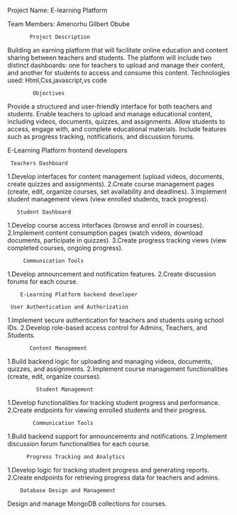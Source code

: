 Project Name: E-learning Platform

Team Members: Amenorhu Gilbert Obube
          
           Project Description
Building an earning platform that will facilitate online education and content sharing between teachers and students. The platform will include two distinct dashboards: one for teachers to upload and manage their content, and another for students to access and consume this content.
Technologies used: Html,Css,javascript,vs code 
           
            Objectives
Provide a structured and user-friendly interface for both teachers and students.
Enable teachers to upload and manage educational content, including videos, documents, quizzes, and assignments.
Allow students to access, engage with, and complete educational materials.
Include features such as progress tracking, notifications, and discussion forums.


E-Learning Platform frontend developers
     
     Teachers Dashboard

1.Develop interfaces for content management (upload videos, documents, create quizzes and assignments).
2.Create course management pages (create, edit, organize courses, set availability and deadlines).
3.Implement student management views (view enrolled students, track progress).
       
       Student Dashboard

1.Develop course access interfaces (browse and enroll in courses).
2.Implement content consumption pages (watch videos, download documents, participate in quizzes).
3.Create progress tracking views (view completed courses, ongoing progress).
      
         Communication Tools

1.Develop announcement and notification features.
2.Create discussion forums for each course.
 
        E-Learning Platform backend developer
   
     User Authentication and Authorization
1.Implement secure authentication for teachers and students using school IDs.
2.Develop role-based access control for Admins, Teachers, and Students.
          
           Content Management
1.Build backend logic for uploading and managing videos, documents, quizzes, and assignments.
2.Implement course management functionalities (create, edit, organize courses).
             
             Student Management
1.Develop functionalities for tracking student progress and performance.
2.Create endpoints for viewing enrolled students and their progress.
           
            Communication Tools
1.Build backend support for announcements and notifications.
2.Implement discussion forum functionalities for each course.
        
          Progress Tracking and Analytics
1.Develop logic for tracking student progress and generating reports.
2.Create endpoints for retrieving progress data for teachers and admins.
        
        Database Design and Management
Design and manage MongoDB collections for courses.

